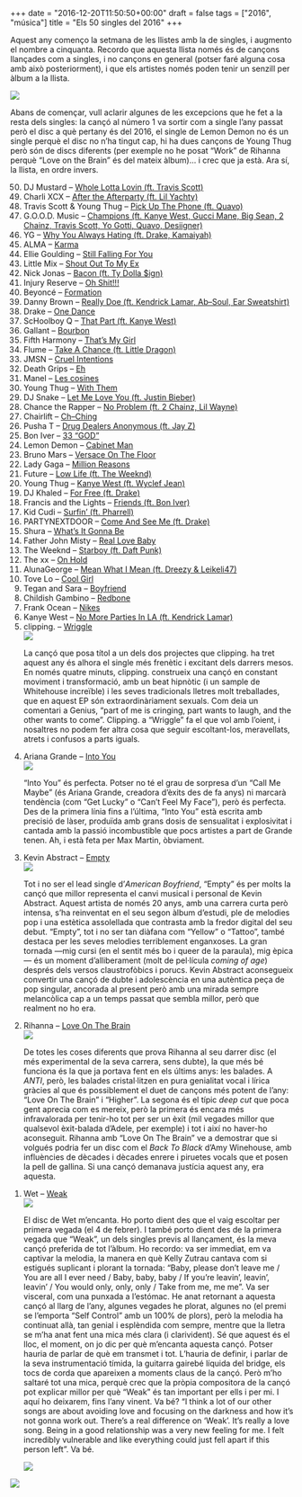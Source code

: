 +++
date = "2016-12-20T11:50:50+00:00"
draft = false
tags = ["2016", "música"]
title = "Els 50 singles del 2016"
+++
<p><p>Aquest any començo la setmana de les llistes amb la de singles, i augmento el nombre a cinquanta. Recordo que aquesta llista només és de cançons llançades com a singles, i no cançons en general (potser faré alguna cosa amb això posteriorment), i que els artistes només poden tenir un senzill per àlbum a la llista.</p>

<a href="http://enricllonch.com/post/154717801779/els-50-singles-del-2016"><img class="pImageFull" src="https://68.media.tumblr.com/69b5b7a06839fd18b53a4f68853857b6/tumblr_oi9zyzlIJP1u00ofno3_1280.png"></a><br><!-- more -->

<p>Abans de començar, vull aclarir algunes de les excepcions que he fet a la resta dels singles: la cançó al número 1 va sortir com a single l’any passat però el disc a què pertany és del 2016, el single de Lemon Demon no és un single perquè el disc no n’ha tingut cap, hi ha dues cançons de Young Thug però són de discs diferents (per exemple no he posat “Work” de Rihanna perquè “Love on the Brain” és del mateix àlbum)... i crec que ja està. Ara sí, la llista, en ordre invers.</p>

<p></p><ol reversed><li>DJ Mustard – <a href="https://www.youtube.com/watch?v=0z9ib5yLSdQ">Whole Lotta Lovin (ft. Travis Scott)</a></li>
<li>Charli XCX – <a href="https://www.youtube.com/watch?v=OM33anTtEVE">After the Afterparty (ft. Lil Yachty)</a></li>
<li>Travis Scott &amp; Young Thug – <a href="https://www.youtube.com/watch?v=mZDinQ92OZQ">Pick Up The Phone (ft. Quavo)</a></li>
<li>G.O.O.D. Music – <a href="https://open.spotify.com/track/3eZGNBvKkExXp8q5FAyM8y">Champions (ft. Kanye West, Gucci Mane, Big Sean, 2 Chainz, Travis Scott, Yo Gotti, Quavo, Desiigner)</a></li>
<li>YG – <a href="https://www.youtube.com/watch?v=HkVS79y4p4Y">Why You Always Hating (ft. Drake, Kamaiyah)</a></li>
<li>ALMA – <a href="https://www.youtube.com/watch?v=-IxvrFDM_SM">Karma</a></li>
<li>Ellie Goulding – <a href="https://www.youtube.com/watch?v=pvP_OwVSFpk">Still Falling For You</a></li>
<li>Little Mix – <a href="https://www.youtube.com/watch?v=bFDzhKdrN9M">Shout Out To My Ex</a></li>
<li>Nick Jonas – <a href="https://www.youtube.com/watch?v=CPUB97ilIqE">Bacon (ft. Ty Dolla $ign)</a></li>
<li>Injury Reserve – <a href="https://www.youtube.com/watch?v=1-Mjw96lYgU">Oh Shit!!!</a></li>
<li>Beyoncé – <a href="https://www.youtube.com/watch?v=WDZJPJV__bQ">Formation</a></li>
<li>Danny Brown – <a href="https://www.youtube.com/watch?v=FR_yo8wAgJ4">Really Doe (ft. Kendrick Lamar, Ab–Soul, Ear Sweatshirt)</a></li>
<li>Drake – <a href="https://open.spotify.com/track/1xznGGDReH1oQq0xzbwXa3">One Dance</a></li>
<li>ScHoolboy Q – <a href="https://www.youtube.com/watch?v=uQ_DHRI-Xp0">That Part (ft. Kanye West)</a></li>
<li>Gallant – <a href="https://www.youtube.com/watch?v=0DyEs4vg7O8">Bourbon</a></li>
<li>Fifth Harmony – <a href="https://www.youtube.com/watch?v=sY3rIlrTTh8">That’s My Girl</a></li>
<li>Flume – <a href="https://www.youtube.com/watch?v=5IqDR2WjVl8">Take A Chance (ft. Little Dragon)</a></li>
<li>JMSN – <a href="https://www.youtube.com/watch?v=mXQ6Ca0F5QY">Cruel Intentions</a></li>
<li>Death Grips – <a href="https://www.youtube.com/watch?v=uOJFhKriSH8">Eh</a></li>
<li>Manel – <a href="https://open.spotify.com/track/5xXLcDIdUPrvMdr5as7e8S">Les cosines</a></li>
<li>Young Thug – <a href="https://www.youtube.com/watch?v=NoDRROeGo-8">With Them</a></li>
<li>DJ Snake – <a href="https://www.youtube.com/watch?v=euCqAq6BRa4">Let Me Love You (ft. Justin Bieber)</a></li>
<li>Chance the Rapper – <a href="https://www.youtube.com/watch?v=DVkkYlQNmbc">No Problem (ft. 2 Chainz, Lil Wayne)</a></li>
<li>Chairlift – <a href="https://www.youtube.com/watch?v=nWSFlqBOgl8">Ch–Ching</a></li>
<li>Pusha T – <a href="https://www.youtube.com/watch?v=tPp7dNDe00U">Drug Dealers Anonymous (ft. Jay Z)</a></li>
<li>Bon Iver – <a href="https://www.youtube.com/watch?v=6C5sB6AqJkM">33 “GOD”</a></li>
<li>Lemon Demon – <a href="https://www.youtube.com/watch?v=doqxzXEMiio">Cabinet Man</a></li>
<li>Bruno Mars – <a href="https://www.youtube.com/watch?v=d2UZlwTDGbY">Versace On The Floor</a></li>
<li>Lady Gaga – <a href="https://www.youtube.com/watch?v=WYRJ-ryPEu0">Million Reasons</a></li>
<li>Future – <a href="https://www.youtube.com/watch?v=K_9tX4eHztY">Low Life (ft. The Weeknd)</a></li>
<li>Young Thug – <a href="https://www.youtube.com/watch?v=wAhNZO7Fwd0">Kanye West (ft. Wyclef Jean)</a></li>
<li>DJ Khaled – <a href="https://open.spotify.com/track/0lDBERpbbSfh3og8dSszfj">For Free (ft. Drake)</a></li>
<li>Francis and the Lights – <a href="https://www.youtube.com/watch?v=wScYn10D2vo">Friends (ft. Bon Iver)</a></li>
<li>Kid Cudi – <a href="https://www.youtube.com/watch?v=F5KgsubkMCA">Surfin’ (ft. Pharrell)</a></li>
<li>PARTYNEXTDOOR – <a href="https://www.youtube.com/watch?v=Ockhq8E2FrA">Come And See Me (ft. Drake)</a></li>
<li>Shura – <a href="https://www.youtube.com/watch?v=nJ4uBdmnKds">What’s It Gonna Be</a></li>
<li>Father John Misty – <a href="https://www.youtube.com/watch?v=IOspC5B69L4">Real Love Baby</a></li>
<li>The Weeknd – <a href="https://www.youtube.com/watch?v=34Na4j8AVgA">Starboy (ft. Daft Punk)</a></li>
<li>The xx – <a href="https://www.youtube.com/watch?v=blJKoXWlqJk">On Hold</a></li>
<li>AlunaGeorge – <a href="https://www.youtube.com/watch?v=NbtEy1Wdqj0">Mean What I Mean (ft. Dreezy &amp; Leikeli47)</a></li>
<li>Tove Lo – <a href="https://www.youtube.com/watch?v=XsFneCExrCQ">Cool Girl</a></li>
<li>Tegan and Sara – <a href="https://www.youtube.com/watch?v=HJOHoiPGpac">Boyfriend</a></li>
<li>Childish Gambino – <a href="https://www.youtube.com/watch?v=Kp7eSUU9oy8">Redbone</a></li>
<li>Frank Ocean – <a href="https://vimeo.com/179791907">Nikes</a></li><li>Kanye West – <a href="https://soundcloud.com/kanyewest/nomorepartiesinla">No More Parties In LA (ft. Kendrick Lamar)</a></li>
<li>clipping. – <a href="https://www.youtube.com/watch?v=5msWb1l2j6g">Wriggle</a></li>
<img class="pImageRight" src="https://68.media.tumblr.com/5791c2df072aa3a03a5ee8453d2af877/tumblr_oi2ljaq8yn1u00ofno5_400.png"><p>La cançó que posa títol a un dels dos projectes que clipping. ha tret aquest any és alhora el single més frenètic i excitant dels darrers mesos. En només quatre minuts, clipping. construeix una cançó en constant moviment i transformació, amb un beat hipnòtic (i un sample de Whitehouse increïble) i les seves tradicionals lletres molt treballades, que en aquest EP són extraordinàriament sexuals. Com deia un comentari a Genius, “part of me is cringing, part wants to laugh, and the other wants to come”. Clipping. a “Wriggle” fa el que vol amb l’oient, i nosaltres no podem fer altra cosa que seguir escoltant-los, meravellats, atrets i confusos a parts iguals.</p>
<li>Ariana Grande – <a href="https://www.youtube.com/watch?v=1ekZEVeXwek">Into You</a></li>
<img class="pImageRight" src="https://68.media.tumblr.com/7c4fbea999413e390d395045bec02aed/tumblr_oi2ljaq8yn1u00ofno2_400.png"><p>“Into You” és perfecta. Potser no té el grau de sorpresa d’un “Call Me Maybe” (és Ariana Grande, creadora d’èxits des de fa anys) ni marcarà tendència (com “Get Lucky” o “Can’t Feel My Face”), però és perfecta. Des de la primera línia fins a l’última, “Into You” està escrita amb precisió de làser, produïda amb grans dosis de sensualitat i explosivitat i cantada amb la passió incombustible que pocs artistes a part de Grande tenen. Ah, i està feta per Max Martin, òbviament.</p>
<li>Kevin Abstract – <a href="https://www.youtube.com/watch?v=1RSQaVG7_QI">Empty</a></li>
<img class="pImageRight" src="https://68.media.tumblr.com/921b0e993f52ba91a03ae257084cda67/tumblr_oi2ljaq8yn1u00ofno1_400.png"><p>Tot i no ser el lead single d’<em>American Boyfriend</em>, “Empty” és per molts la cançó que millor representa el canvi musical i personal de Kevin Abstract. Aquest artista de només 20 anys, amb una carrera curta però intensa, s’ha reinventat en el seu segon àlbum d’estudi, ple de melodies pop i una estètica assolellada que contrasta amb la fredor digital del seu debut. “Empty”, tot i no ser tan diàfana com “Yellow” o “Tattoo”, també destaca per les seves melodies terriblement enganxoses. La gran tornada —mig cursi (en el sentit més bo i queer de la paraula), mig èpica— és un moment d’alliberament (molt de pel·lícula <em>coming of age</em>) després dels versos claustrofòbics i porucs. Kevin Abstract aconsegueix convertir una cançó de dubte i adolescència en una autèntica peça de pop singular, ancorada al present però amb una mirada sempre melancòlica cap a un temps passat que sembla millor, però que realment no ho era.</p>
<li>Rihanna – <a href="https://open.spotify.com/track/26QRPeQOgmIGLCQKgoUJkG">Love On The Brain</a></li>
<img class="pImageRight" src="https://68.media.tumblr.com/28af5944dedcf46b57b8ad9dcf1be081/tumblr_oi2ljaq8yn1u00ofno3_400.png"><p>De totes les coses diferents que prova Rihanna al seu darrer disc (el més experimental de la seva carrera, sens dubte), la que més bé funciona és la que ja portava fent en els últims anys: les balades. A <em>ANTI</em>, però, les balades cristal·litzen en pura genialitat vocal i lírica gràcies al que és possiblement el duet de cançons més potent de l’any: “Love On The Brain” i “Higher”. La segona és el típic <em>deep cut</em> que poca gent aprecia com es mereix, però la primera és encara més infravalorada per tenir-ho tot per ser un èxit (mil vegades millor que qualsevol èxit-balada d’Adele, per exemple) i tot i així no haver-ho aconseguit. Rihanna amb “Love On The Brain” ve a demostrar que si volgués podria fer un disc com el <em>Back To Black</em> d’Amy Winehouse, amb influències de dècades i dècades enrere i piruetes vocals que et posen la pell de gallina. Si una cançó demanava justícia aquest any, era aquesta.</p>
<li>Wet – <a href="https://www.youtube.com/watch?v=qvaHkMAbaA0">Weak</a></li><img class="pImageRight" src="https://68.media.tumblr.com/04654d5c5b0c381ad26f1e707082c116/tumblr_oi2ljaq8yn1u00ofno4_400.png"><p>El disc de Wet m’encanta. Ho porto dient des que el vaig escoltar per primera vegada (el 4 de febrer). I també porto dient des de la primera vegada que “Weak”, un dels singles previs al llançament, és la meva cançó preferida de tot l’àlbum. Ho recordo: va ser immediat, em va captivar la melodia, la manera en què Kelly Zutrau cantava com si estigués suplicant i plorant la tornada: “Baby, please don’t leave me / You are all I ever need / Baby, baby, baby / If you’re leavin’, leavin’, leavin’ / You would only, only, only / Take from me, me me”. Va ser visceral, com una punxada a l’estómac. He anat retornant a aquesta cançó al llarg de l’any, algunes vegades he plorat, algunes no (el premi se l’emporta “Self Control” amb un 100% de plors), però la melodia ha continuat allà, tan genial i esplèndida com sempre, mentre que la lletra se m’ha anat fent una mica més clara (i clarivident). Sé que aquest és el lloc, el moment, on jo dic per què m’encanta aquesta cançó. Potser hauria de parlar de què em transmet i tot. L’hauria de definir, i parlar de la seva instrumentació tímida, la guitarra gairebé líquida del bridge, els tocs de corda que apareixen a moments claus de la cançó. Però m’ho saltaré tot una mica, perquè crec que la pròpia compositora de la cançó pot explicar millor per què “Weak” és tan important per ells i per mi. I aquí ho deixarem, fins l’any vinent. Va bé? “I think a lot of our other songs are about avoiding love and focusing on the darkness and how it’s not gonna work out. There’s a real difference on ‘Weak’. It’s really a love song. Being in a good relationship was a very new feeling for me. I felt incredibly vulnerable and like everything could just fell apart if this person left”. Va bé.</p>

<a href="https://open.spotify.com/user/enricllonch/playlist/3Zfd2NtRflgjFqy5I6LOSj"><img class="pImageFull" src="https://68.media.tumblr.com/ba6f1bd9a07593c8f273ae4ceaa73fd3/tumblr_oihgieiLq21u00ofno1_1280.png"></a>


</ol><img id="splashFade" src="https://68.media.tumblr.com/c3381ea0ad086b3d62460c504602f80d/tumblr_oihfodXbw01u00ofno1_1280.png"></p>